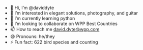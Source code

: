 - 👋 Hi, I’m @daviddyte
- 👀 I’m interested in elegant solutions, photography, and guitar
- 🌱 I’m currently learning python
- 💞️ I’m looking to collaborate on WPP Best Countries
- 📫 How to reach me david.dyte@wpp.com
- 😄 Pronouns: he/they
- ⚡ Fun fact: 622 bird species and counting

<!---
daviddyte/daviddyte is a ✨ special ✨ repository because its `README.md` (this file) appears on your GitHub profile.
You can click the Preview link to take a look at your changes.
--->
